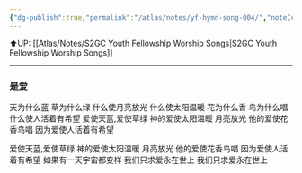 ```yaml
---
{"dg-publish":true,"permalink":"/atlas/notes/yf-hymn-song-004/","noteIcon":""}
---
```


⬆️UP: [[Atlas/Notes/S2GC Youth Fellowship Worship Songs\|S2GC Youth Fellowship Worship Songs]]

---

### 是爱

天为什么蓝
草为什么绿
什么使月亮放光
什么使太阳温暖
花为什么香
鸟为什么唱
什么使人活着有希望
爱使天蓝,爱使草绿
神的爱使太阳温暖
月亮放光
他的爱使花香鸟唱
因为爱使人活着有希望

爱使天蓝,爱使草绿
神的爱使太阳温暖
月亮放光
他的爱使花香鸟唱
因为爱使人活着有希望
如果有一天宇宙都变样
我们只求爱永在世上
我们只求爱永在世上